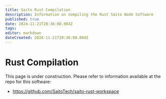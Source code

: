 ```yaml
---
title: Saito Rust Compilation
description: Information on compiling the Rust Saito Node Software
published: true
date: 2024-11-21T20:36:08.084Z
tags: 
editor: markdown
dateCreated: 2024-11-21T20:36:08.084Z
---
```


# Rust Compilation

This page is under construction. Please refer to information available at the repo for this software:

- https://github.com/SaitoTech/saito-rust-workspace